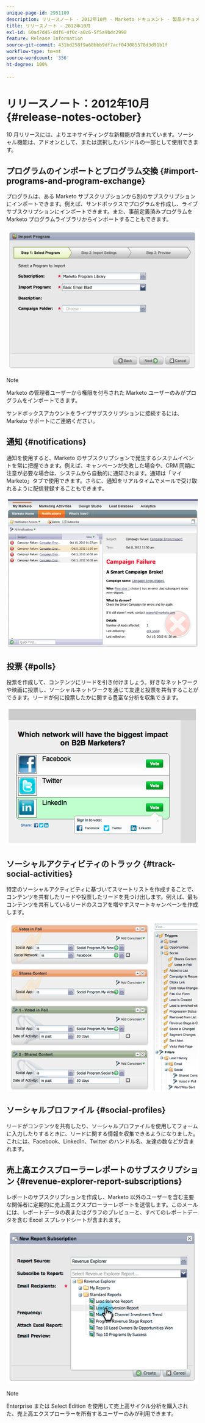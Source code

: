 ```yaml
---
unique-page-id: 2951109
description: リリースノート - 2012年10月 - Marketo ドキュメント - 製品ドキュメント
title: リリースノート - 2012年10月
exl-id: 60ad7d45-ddf6-4f0c-a0c6-5f5a9bdc2998
feature: Release Information
source-git-commit: 431bd258f9a68bbb9df7acf043085578d3d91b1f
workflow-type: tm+mt
source-wordcount: '356'
ht-degree: 100%

---
```


# リリースノート：2012年10月 {#release-notes-october}

10 月リリースには、よりエキサイティングな新機能が含まれています。ソーシャル機能は、アドオンとして、または選択したバンドルの一部として使用できます。

## プログラムのインポートとプログラム交換 {#import-programs-and-program-exchange}

プログラムは、ある Marketo サブスクリプションから別のサブスクリプションにインポートできます。例えば、サンドボックスでプログラムを作成し、ライブサブスクリプションにインポートできます。また、事前定義済みプログラムを Marketo プログラムライブラリからインポートすることもできます。

![](assets/image2014-9-23-10-3a46-3a42.png)

>[!NOTE]
>
>Marketo の管理者ユーザーから権限を付与された Marketo ユーザーのみがプログラムをインポートできます。
>
>サンドボックスアカウントをライブサブスクリプションに接続するには、Marketo サポートにご連絡ください。

## 通知 {#notifications}

通知を使用すると、Marketo のサブスクリプションで発生するシステムイベントを常に把握できます。例えば、キャンペーンが失敗した場合や、CRM 同期に注意が必要な場合は、システムから自動的に通知されます。通知は「マイ Marketo」タブで使用できます。さらに、通知をリアルタイムでメールで受け取れるように配信登録することもできます。

![](assets/image2014-9-23-10-3a46-3a53.png)

## 投票 {#polls}

投票を作成して、コンテンツにリードを引き付けましょう。好きなネットワークや映画に投票し、ソーシャルネットワークを通じて友達と投票を共有することができます。リードが何に投票したかに関する豊富な分析を収集できます。

![](assets/image2014-9-23-10-3a47-3a6.png)

## ソーシャルアクティビティのトラック {#track-social-activities}

特定のソーシャルアクティビティに基づいてスマートリストを作成することで、コンテンツを共有したリードや投票したリードを見つけ出します。例えば、最もコンテンツを共有しているリードのスコアを増やすスマートキャンペーンを作成します。

![](assets/image2014-9-23-10-3a47-3a20.png)

## ソーシャルプロファイル {#social-profiles}

リードがコンテンツを共有したり、ソーシャルプロファイルを使用してフォームに入力したりするときに、リードに関する情報を収集できるようになりました。これには、Facebook、LinkedIn、Twitter のハンドル名、友達の数などが含まれます。

## 売上高エクスプローラーレポートのサブスクリプション {#revenue-explorer-report-subscriptions}

レポートのサブスクリプションを作成し、Marketo 以外のユーザーを含む主要な関係者に定期的に売上高エクスプローラーレポートを送信します。このメールには、レポートデータの表またはグラフのプレビューと、すべてのレポートデータを含む Excel スプレッドシートが含まれます。

![](assets/image2014-9-23-10-3a47-3a33.png)

>[!NOTE]
>
>Enterprise または Select Edition を使用して売上高サイクル分析を購入された、売上高エクスプローラーを所有するユーザーのみが利用できます。
